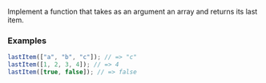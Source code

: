 Implement a function that takes as an argument an array and returns its last item.

### Examples

```js
lastItem(["a", "b", "c"]); // => "c"
lastItem([1, 2, 3, 4]); // => 4
lastItem([true, false]); // => false
```
